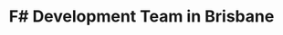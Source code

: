 ---
title: F# Development Team in Brisbane
permalink: /landings/locations/brisbane/developer/f-
technology: F#
location: Brisbane
---